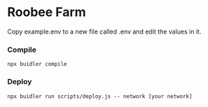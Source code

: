 # Roobee Farm

Copy example.env to a new file called .env and edit the values in it.

### Compile

```
npx buidler compile
```

### Deploy

```
npx buidler run scripts/deploy.js -- network [your network]
```

